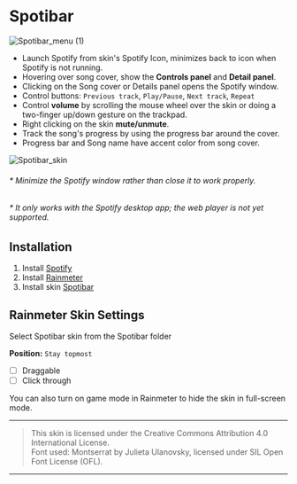 
# Spotibar

![Spotibar_menu (1)](https://github.com/user-attachments/assets/25769c0d-5226-4178-90e6-1022db33aae7)

* Launch Spotify from skin's Spotify Icon, minimizes back to icon when Spotify is not running.
* Hovering over song cover, show the **Controls panel** and **Detail panel**.
* Clicking on the Song cover or Details panel opens the Spotify window.
* Control buttons: `Previous track`, `Play/Pause`, `Next track`, `Repeat`
* Control **volume** by scrolling the mouse wheel over the skin or doing a two-finger up/down gesture on the trackpad.
* Right clicking on the skin **mute/unmute**.
* Track the song's progress by using the progress bar around the cover.
* Progress bar and Song name have accent color from song cover.

![Spotibar_skin](https://github.com/user-attachments/assets/b1f05398-6c7b-4f28-8d49-01c7776600de)

###### * Minimize the Spotify window rather than close it to work properly.
###### * It only works with the Spotify desktop app; the web player is not yet supported.

## Installation

1. Install [Spotify](https://www.spotify.com/download/windows)
2. Install [Rainmeter](https://rainmeter.net)
3. Install skin [Spotibar](https://github.com/avenom/spotibar/releases/tag/v0.4)

## Rainmeter Skin Settings

Select Spotibar skin from the Spotibar folder

**Position:** `Stay topmost`
* [ ] Draggable
* [ ] Click through

You can also turn on game mode in Rainmeter to hide the skin in full-screen mode.

---

> This skin is licensed under the Creative Commons Attribution 4.0 International License.  
> Font used: Montserrat by Julieta Ulanovsky, licensed under SIL Open Font License (OFL).

---
